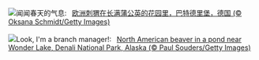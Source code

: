 ![](https://www.bing.com/th?id=OHR.HedgehogMeadow_ZH-CN8845586473_UHD.jpg&w=1000)闻闻春天的气息:&nbsp;&ensp;[欧洲刺猬在长满蒲公英的花园里，巴特德里堡，德国 (© Oksana Schmidt/Getty Images)](https://www.bing.com/th?id=OHR.HedgehogMeadow_ZH-CN8845586473_UHD.jpg)
<br><br/>
![](https://www.bing.com/th?id=OHR.BeaverDenali_EN-US1894047698_UHD.jpg&w=1000)Look, I'm a branch manager!:&nbsp;&ensp;[North American beaver in a pond near Wonder Lake, Denali National Park, Alaska (© Paul Souders/Getty Images)](https://www.bing.com/th?id=OHR.BeaverDenali_EN-US1894047698_UHD.jpg)
<br><br/>
